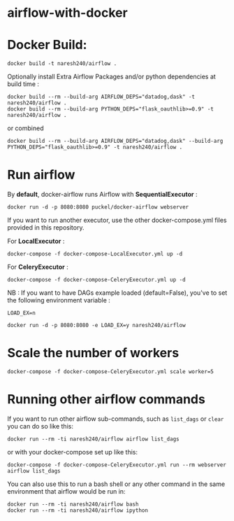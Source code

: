 # airflow-with-docker

# Docker Build:
    docker build -t naresh240/airflow .
   
  Optionally install Extra Airflow Packages and/or python dependencies at build time :
  
    docker build --rm --build-arg AIRFLOW_DEPS="datadog,dask" -t naresh240/airflow .
    docker build --rm --build-arg PYTHON_DEPS="flask_oauthlib>=0.9" -t naresh240/airflow .
  or combined
    
    docker build --rm --build-arg AIRFLOW_DEPS="datadog,dask" --build-arg PYTHON_DEPS="flask_oauthlib>=0.9" -t naresh240/airflow .
# Run airflow
  By **default**, docker-airflow runs Airflow with **SequentialExecutor** :
  
    docker run -d -p 8080:8080 puckel/docker-airflow webserver
  If you want to run another executor, use the other docker-compose.yml files provided in this repository.
  
  For **LocalExecutor** :
  
    docker-compose -f docker-compose-LocalExecutor.yml up -d
  For **CeleryExecutor** :
    
    docker-compose -f docker-compose-CeleryExecutor.yml up -d
  NB : If you want to have DAGs example loaded (default=False), you've to set the following environment variable :
  
  ````LOAD_EX=n````
    
    docker run -d -p 8080:8080 -e LOAD_EX=y naresh240/airflow
# Scale the number of workers
    docker-compose -f docker-compose-CeleryExecutor.yml scale worker=5
# Running other airflow commands
  If you want to run other airflow sub-commands, such as ````list_dags```` or ````clear```` you can do so like this:
    
    docker run --rm -ti naresh240/airflow airflow list_dags
  or with your docker-compose set up like this:
  
    docker-compose -f docker-compose-CeleryExecutor.yml run --rm webserver airflow list_dags
  You can also use this to run a bash shell or any other command in the same environment that airflow would be run in:
    
    docker run --rm -ti naresh240/airflow bash
    docker run --rm -ti naresh240/airflow ipython
